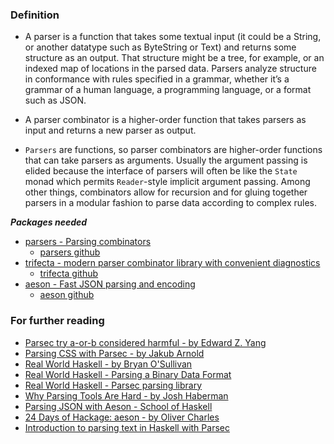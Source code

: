 ### Definition
 - A parser is a function that takes some textual input (it could be a String, or another datatype such as
   ByteString or Text) and returns some structure as an output. That structure might be a tree, for example,
   or an indexed map of locations in the parsed data. Parsers analyze structure in conformance with rules
   specified in a grammar, whether it’s a grammar of a human language, a programming language, or a format
   such as JSON.

 - A parser combinator is a higher-order function that takes parsers as input and returns a new parser as output.

 - `Parsers` are functions, so parser combinators are higher-order functions that can take parsers as arguments.
   Usually the argument passing is elided because the interface of parsers will often be like the `State` monad
   which permits `Reader`-style implicit argument passing. Among other things, combinators allow for recursion
   and for gluing together parsers in a modular fashion to parse data according to complex rules.

***Packages needed***
 - [parsers - Parsing combinators](https://hackage.haskell.org/package/parsers)
   - [parsers github](https://github.com/ekmett/parsers/)
 - [trifecta - modern parser combinator library with convenient diagnostics](https://hackage.haskell.org/package/trifecta-1.5.2)
   - [trifecta github](https://github.com/ekmett/trifecta/)
 - [aeson - Fast JSON parsing and encoding](https://hackage.haskell.org/package/aeson)
   - [aeson github](https://github.com/bos/aeson)

### For further reading
 - [Parsec try a-or-b considered harmful - by Edward Z. Yang](http://blog.ezyang.com/2014/05/parsec-try-a-or-b-considered-harmful/)
 - [Parsing CSS with Parsec - by Jakub Arnold](https://blog.jakuba.net/2014/08/10/Parsing-CSS-with-Parsec/)
 - [Real World Haskell - by Bryan O'Sullivan](http://book.realworldhaskell.org/read/)
 - [Real World Haskell - Parsing a Binary Data Format](http://book.realworldhaskell.org/read/code-case-study-parsing-a-binary-data-format.html)
 - [Real World Haskell - Parsec parsing library](http://book.realworldhaskell.org/read/using-parsec.html)
 - [Why Parsing Tools Are Hard - by Josh Haberman](http://blog.reverberate.org/2013/09/ll-and-lr-in-context-why-parsing-tools.html)
 - [Parsing JSON with Aeson - School of Haskell](https://www.schoolofhaskell.com/school/starting-with-haskell/libraries-and-frameworks/text-manipulation/json)
 - [24 Days of Hackage: aeson - by Oliver Charles](https://ocharles.org.uk/posts/2012-12-07-24-days-of-hackage-aeson.html)
 - [Introduction to parsing text in Haskell with Parsec](https://www.cnblogs.com/ncore/p/6892500.html)
